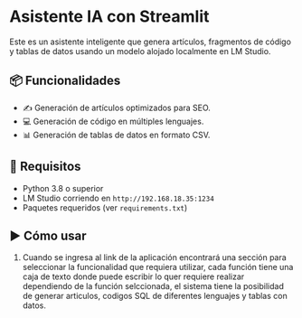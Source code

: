 # Asistente IA con Streamlit

Este es un asistente inteligente que genera artículos, fragmentos de código y tablas de datos usando un modelo alojado localmente en LM Studio.

## 📦 Funcionalidades

- ✍️ Generación de artículos optimizados para SEO.
- 💻 Generación de código en múltiples lenguajes.
- 📊 Generación de tablas de datos en formato CSV.

## 🚀 Requisitos

- Python 3.8 o superior
- LM Studio corriendo en `http://192.168.18.35:1234`
- Paquetes requeridos (ver `requirements.txt`)

## ▶️ Cómo usar

1. Cuando se ingresa al link de la aplicación encontrará una sección para seleccionar la funcionalidad que requiera utilizar, cada función tiene una caja de texto donde puede escribir lo quer requiere realizar dependiendo de la función selccionada, el sistema tiene la posibilidad de generar articulos, codigos SQL de diferentes lenguajes y tablas con datos. 

